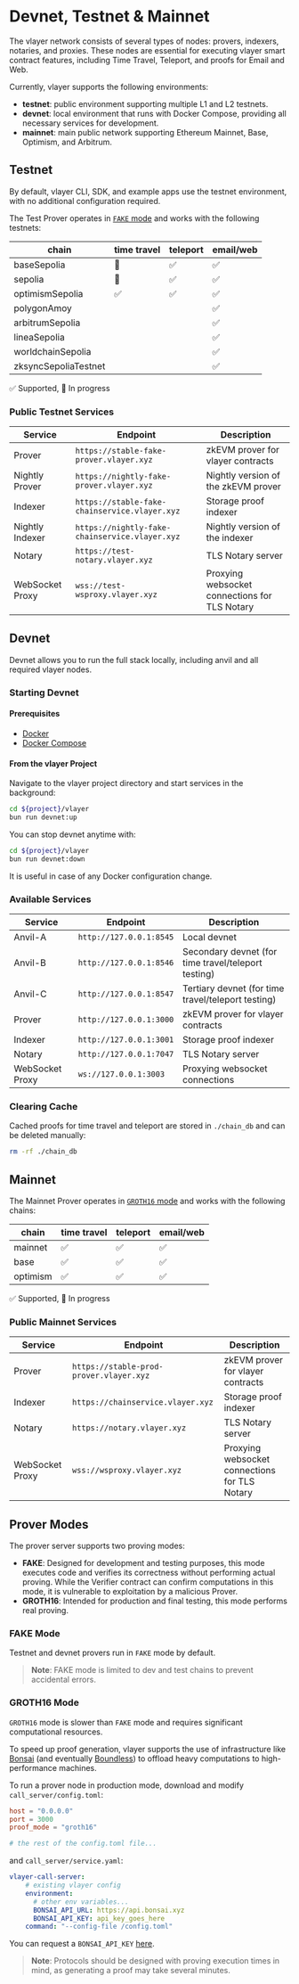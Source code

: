# Devnet, Testnet & Mainnet

The vlayer network consists of several types of nodes: provers, indexers, notaries, and proxies. These nodes are essential for executing vlayer smart contract features, including Time Travel, Teleport, and proofs for Email and Web.

Currently, vlayer supports the following environments:
- **testnet**: public environment supporting multiple L1 and L2 testnets.
- **devnet**: local environment that runs with Docker Compose, providing all necessary services for development.
- **mainnet**: main public network supporting Ethereum Mainnet, Base, Optimism, and Arbitrum.

## Testnet

By default, vlayer CLI, SDK, and example apps use the testnet environment, with no additional configuration required.

The Test Prover operates in [`FAKE` mode](/getting-started/dev-and-production.html#prover-modes) and works with the following testnets:

| chain | time travel | teleport | email/web |
|---------|-------------|----------|-----------|
| baseSepolia | 🚧        | ✅      | ✅         |
| sepolia | 🚧         | ✅      | ✅         |
| optimismSepolia | ✅         | ✅      | ✅         |
| polygonAmoy |          |       | ✅         |
| arbitrumSepolia |          |       | ✅         |
| lineaSepolia |          |       | ✅         |
| worldchainSepolia |          |       | ✅         |
| zksyncSepoliaTestnet |          |       | ✅         |

✅ Supported, 🚧 In progress

### Public Testnet Services

| Service            | Endpoint                         | Description                                  |
|--------------------|----------------------------------|----------------------------------------------|
| Prover             | `https://stable-fake-prover.vlayer.xyz` | zkEVM prover for vlayer contracts     |
| Nightly Prover     | `https://nightly-fake-prover.vlayer.xyz` | Nightly version of the zkEVM prover  |
| Indexer            | `https://stable-fake-chainservice.vlayer.xyz` | Storage proof indexer           |
| Nightly Indexer    | `https://nightly-fake-chainservice.vlayer.xyz` | Nightly version of the indexer |
| Notary             | `https://test-notary.vlayer.xyz` | TLS Notary server                            |
| WebSocket Proxy    | `wss://test-wsproxy.vlayer.xyz`| Proxying websocket connections for TLS Notary  |

## Devnet

Devnet allows you to run the full stack locally, including anvil and all required vlayer nodes.

### Starting Devnet

#### Prerequisites
- [Docker](https://docs.docker.com/get-docker/)
- [Docker Compose](https://docs.docker.com/compose/install/)

#### From the vlayer Project

Navigate to the vlayer project directory and start services in the background:
```bash
cd ${project}/vlayer
bun run devnet:up
```

You can stop devnet anytime with:
```bash
cd ${project}/vlayer
bun run devnet:down
```
It is useful in case of any Docker configuration change. 

### Available Services

| Service            | Endpoint                       | Description                                 |
|--------------------|--------------------------------|---------------------------------------------|
| Anvil-A            | `http://127.0.0.1:8545`        | Local devnet                                |
| Anvil-B            | `http://127.0.0.1:8546`        | Secondary devnet (for time travel/teleport testing) |
| Anvil-C            | `http://127.0.0.1:8547`        | Tertiary devnet (for time travel/teleport testing) |
| Prover             | `http://127.0.0.1:3000`        | zkEVM prover for vlayer contracts           |
| Indexer            | `http://127.0.0.1:3001`        | Storage proof indexer                       |
| Notary             | `http://127.0.0.1:7047`        | TLS Notary server                           |
| WebSocket Proxy    | `ws://127.0.0.1:3003`       | Proxying websocket connections              |

### Clearing Cache

Cached proofs for time travel and teleport are stored in `./chain_db` and can be deleted manually:
```bash
rm -rf ./chain_db
```

## Mainnet
The Mainnet Prover operates in [`GROTH16` mode](/getting-started/dev-and-production.html#prover-modes) and works with the following chains:

| chain | time travel | teleport | email/web |
|---------|-------------|----------|-----------|
| mainnet | ✅        | ✅      | ✅         |
| base | ✅         | ✅      | ✅         |
| optimism | ✅         | ✅      | ✅         |

✅ Supported, 🚧 In progress

### Public Mainnet Services

| Service            | Endpoint                         | Description                                  |
|--------------------|----------------------------------|----------------------------------------------|
| Prover             | `https://stable-prod-prover.vlayer.xyz` | zkEVM prover for vlayer contracts     |
| Indexer            | `https://chainservice.vlayer.xyz` | Storage proof indexer                |
| Notary             | `https://notary.vlayer.xyz` | TLS Notary server                            |
| WebSocket Proxy    | `wss://wsproxy.vlayer.xyz`| Proxying websocket connections for TLS Notary |

## Prover Modes

The prover server supports two proving modes:
- **FAKE**: Designed for development and testing purposes, this mode executes code and verifies its correctness without performing actual proving. While the Verifier contract can confirm computations in this mode, it is vulnerable to exploitation by a malicious Prover.
- **GROTH16**: Intended for production and final testing, this mode performs real proving.

### FAKE Mode

Testnet and devnet provers run in `FAKE` mode by default.

> **Note**: FAKE mode is limited to dev and test chains to prevent accidental errors.

### GROTH16 Mode

`GROTH16` mode is slower than `FAKE` mode and requires significant computational resources.

To speed up proof generation, vlayer supports the use of infrastructure like [Bonsai](https://www.bonsai.xyz/) (and eventually [Boundless](https://beboundless.xyz/)) to offload heavy computations to high-performance machines.

To run a prover node in production mode, download and modify `call_server/config.toml`:

```toml
host = "0.0.0.0"
port = 3000
proof_mode = "groth16"

# the rest of the config.toml file...
```

 and `call_server/service.yaml`:

```yaml
vlayer-call-server:
    # existing vlayer config
    environment:
      # other env variables...
      BONSAI_API_URL: https://api.bonsai.xyz
      BONSAI_API_KEY: api_key_goes_here
    command: "--config-file /config.toml"
```

You can request a `BONSAI_API_KEY` [here](https://docs.google.com/forms/d/e/1FAIpQLSf9mu18V65862GS4PLYd7tFTEKrl90J5GTyzw_d14ASxrruFQ/viewform).

> **Note**: Protocols should be designed with proving execution times in mind, as generating a proof may take several minutes.
